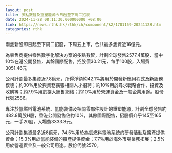 ```yaml
---
layout: post
title: 多點數智及重塑能源今日起至下周二招股
date: 2024-11-28 08:11:30.000000000 +08:00
link: https://news.rthk.hk/rthk/ch/component/k2/1781159-20241128.htm
categories: rthk
---
```


兩隻新股即日起至下周二招股，下周五上市，合共最多隻資近16億元。

為零售商提供零售數字化解決方案的多點數智，計劃全球發售2577.4萬股，當中10%在港公開發售，其餘國際配售，招股價30.21元，每手100股，入場費3051.46元

公司計劃最多集資近7.8億元，所得淨額約42.1%將用於開發新應用程式及新服務模塊；約30%用於與業務擴張相關人才招聘；約10%用於尋求戰略合作、投資及收購等；約7.9%用於擴大銷售網絡；約10%用於營運資金及一般企業用途。股份代號2586。

專注於氫燃料電池系統、氫能裝備及相關零部件設計的重塑能源，計劃全球發售約482.8萬股H股，香港公開發售佔約10%，其餘國際配售，招股價介乎145至165元，一手20股，入場費3333.3元。

公司計劃集資最多近8億元，74.5%用於為氫燃料電池系統的研發活動及擴產提供資金；15.3%用於氫能裝備的擴產提供資金；7.7%用於海外市場業務拓展；2.5%用於營運資金及一般公司用途。股份代號2570。

